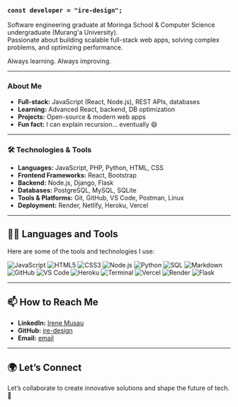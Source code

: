 ### `const developer = "ire-design";`

Software engineering graduate at Moringa School & Computer Science undergraduate (Murang'a University).  
Passionate about building scalable full-stack web apps, solving complex problems, and optimizing performance.  

Always learning. Always improving.

---

### About Me  
- **Full-stack:** JavaScript (React, Node.js), REST APIs, databases  
- **Learning:** Advanced React, backend, DB optimization  
- **Projects:** Open-source & modern web apps  
- **Fun fact:** I can explain recursion… eventually 😄


---

### 🛠️ Technologies & Tools
- **Languages:** JavaScript, PHP, Python, HTML, CSS
- **Frontend Frameworks:** React, Bootstrap
- **Backend:** Node.js, Django, Flask
- **Databases:** PostgreSQL, MySQL, SQLite
- **Tools & Platforms:** Git, GitHub, VS Code, Postman, Linux
- **Deployment:** Render, Netlify, Heroku, Vercel

---
## 👨‍💻 Languages and Tools

Here are some of the tools and technologies I use:

![JavaScript](https://img.shields.io/badge/-JavaScript-F7DF1E?logo=javascript&logoColor=black&style=flat-square)
![HTML5](https://img.shields.io/badge/-HTML5-E34F26?logo=html5&logoColor=white&style=flat-square)
![CSS3](https://img.shields.io/badge/-CSS3-1572B6?logo=css3&logoColor=white&style=flat-square)
![Node.js](https://img.shields.io/badge/-Node.js-339933?logo=node.js&logoColor=white&style=flat-square)
![Python](https://img.shields.io/badge/-Python-3776AB?logo=python&logoColor=white&style=flat-square)
![SQL](https://img.shields.io/badge/-SQL-336791?logo=postgresql&logoColor=white&style=flat-square)
![Markdown](https://img.shields.io/badge/-Markdown-000000?logo=markdown&logoColor=white&style=flat-square)
![GitHub](https://img.shields.io/badge/-GitHub-181717?logo=github&logoColor=white&style=flat-square)
![VS Code](https://img.shields.io/badge/-Visual%20Studio%20Code-0078D4?logo=visual-studio-code&logoColor=white&style=flat-square)
![Heroku](https://img.shields.io/badge/-Heroku-430098?logo=heroku&logoColor=white&style=flat-square)
![Terminal](https://img.shields.io/badge/-Terminal-black?logo=linux&logoColor=white&style=flat-square)
![Vercel](https://img.shields.io/badge/-Vercel-000000?logo=vercel&logoColor=white&style=flat-square)
![Render](https://img.shields.io/badge/-Render-4D75B1?logo=render&logoColor=white&style=flat-square)
![Flask](https://img.shields.io/badge/-Flask-000000?logo=flask&logoColor=white&style=flat-square)

---

<!---
---

## 📚 Featured Projects
### 🌐 [Dojo Blog](https://github.com/ire-design/dojo-blog)
A fully responsive blogging platform built with React, focusing on clean UI/UX and seamless performance.

### ✅ [TODO Tutorial](https://github.com/ire-design/TODO-TUTORIAL)
A modern task management app powered by React, showcasing dynamic state management and interactive features.

### 💻 [JS Projects](https://github.com/ire-design/JS)
A repository of JavaScript mini-projects demonstrating proficiency in DOM manipulation, ES6 features, and practical problem-solving.

---


## 📊 GitHub Stats
![GitHub Stats](https://github-readme-stats.vercel.app/api?username=ire-design&show_icons=true&theme=radical)
![Top Languages](https://github-readme-stats.vercel.app/api/top-langs/?username=ire-design&layout=compact&theme=radical)

---

--->

## 📫 How to Reach Me
- **LinkedIn:** [Irene Musau](https://www.linkedin.com/in/irene-musau/)
- **GitHub:** [ire-design](https://github.com/ire-design)
- **Email:** [email](irenemwikalii04@gmail.com)

---

## 🌍 Let’s Connect
Let’s collaborate to create innovative solutions and shape the future of tech. 🚀

  
<!---
ire-design/ire-design is a ✨ special ✨ repository because its `README.md` (this file) appears on your GitHub profile.
You can click the Preview link to take a look at your changes.
--->
